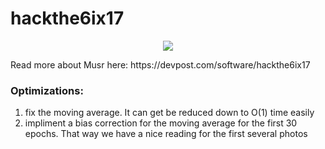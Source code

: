 # hackthe6ix17
<p align="center">
<img src="https://chongcurtis.com/photos/inner_musr.gif">
</p>
Read more about Musr here: https://devpost.com/software/hackthe6ix17

### Optimizations:
1. fix the moving average. It can get be reduced down to O(1) time easily
2. impliment a bias correction for the moving average for the first 30 epochs. That way we have a nice reading for the first several photos
